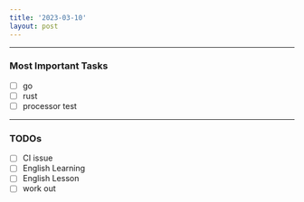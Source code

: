 ```yaml
---
title: '2023-03-10'
layout: post
---
```


---

### Most Important Tasks

- [ ] go
- [ ] rust
- [ ] processor test

---

### TODOs

- [ ] CI issue
- [ ] English Learning
- [ ] English Lesson
- [ ] work out
